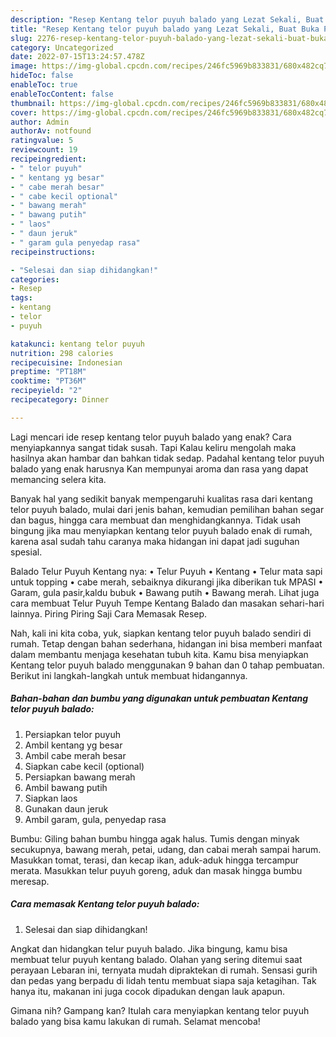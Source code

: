 ```yaml
---
description: "Resep Kentang telor puyuh balado yang Lezat Sekali, Buat Buka Puasa Lezat"
title: "Resep Kentang telor puyuh balado yang Lezat Sekali, Buat Buka Puasa Lezat"
slug: 2276-resep-kentang-telor-puyuh-balado-yang-lezat-sekali-buat-buka-puasa-lezat
category: Uncategorized
date: 2022-07-15T13:24:57.478Z
image: https://img-global.cpcdn.com/recipes/246fc5969b833831/680x482cq70/kentang-telor-puyuh-balado-foto-resep-utama.jpg
hideToc: false
enableToc: true
enableTocContent: false
thumbnail: https://img-global.cpcdn.com/recipes/246fc5969b833831/680x482cq70/kentang-telor-puyuh-balado-foto-resep-utama.jpg
cover: https://img-global.cpcdn.com/recipes/246fc5969b833831/680x482cq70/kentang-telor-puyuh-balado-foto-resep-utama.jpg
author: Admin
authorAv: notfound
ratingvalue: 5
reviewcount: 19
recipeingredient:
- " telor puyuh"
- " kentang yg besar"
- " cabe merah besar"
- " cabe kecil optional"
- " bawang merah"
- " bawang putih"
- " laos"
- " daun jeruk"
- " garam gula penyedap rasa"
recipeinstructions:

- "Selesai dan siap dihidangkan!"
categories:
- Resep
tags:
- kentang
- telor
- puyuh

katakunci: kentang telor puyuh 
nutrition: 298 calories
recipecuisine: Indonesian
preptime: "PT18M"
cooktime: "PT36M"
recipeyield: "2"
recipecategory: Dinner

---
```



Lagi mencari ide resep kentang telor puyuh balado yang enak? Cara menyiapkannya sangat tidak susah. Tapi Kalau keliru mengolah maka hasilnya akan hambar dan bahkan tidak sedap. Padahal kentang telor puyuh balado yang enak harusnya Kan mempunyai aroma dan rasa yang dapat memancing selera kita.


Banyak hal yang sedikit banyak mempengaruhi kualitas rasa dari kentang telor puyuh balado, mulai dari jenis bahan, kemudian pemilihan bahan segar dan bagus, hingga cara membuat dan menghidangkannya. Tidak usah bingung jika mau menyiapkan kentang telor puyuh balado enak di rumah, karena asal sudah tahu caranya maka hidangan ini dapat jadi suguhan spesial.

Balado Telur Puyuh Kentang nya: • Telur Puyuh • Kentang • Telur mata sapi untuk topping • cabe merah, sebaiknya dikurangi jika diberikan tuk MPASI • Garam, gula pasir,kaldu bubuk • Bawang putih • Bawang merah. Lihat juga cara membuat Telur Puyuh Tempe Kentang Balado dan masakan sehari-hari lainnya. Piring Piring Saji Cara Memasak Resep.


Nah, kali ini kita coba, yuk, siapkan kentang telor puyuh balado sendiri di rumah. Tetap dengan bahan sederhana, hidangan ini bisa memberi manfaat dalam membantu menjaga kesehatan tubuh kita. Kamu bisa menyiapkan Kentang telor puyuh balado menggunakan 9 bahan dan 0 tahap pembuatan. Berikut ini langkah-langkah untuk membuat hidangannya.

<!--inarticleads1-->

##### Bahan-bahan dan bumbu yang digunakan untuk pembuatan Kentang telor puyuh balado:

1. Persiapkan  telor puyuh
1. Ambil  kentang yg besar
1. Ambil  cabe merah besar
1. Siapkan  cabe kecil (optional)
1. Persiapkan  bawang merah
1. Ambil  bawang putih
1. Siapkan  laos
1. Gunakan  daun jeruk
1. Ambil  garam, gula, penyedap rasa


Bumbu: Giling bahan bumbu hingga agak halus. Tumis dengan minyak secukupnya, bawang merah, petai, udang, dan cabai merah sampai harum. Masukkan tomat, terasi, dan kecap ikan, aduk-aduk hingga tercampur merata. Masukkan telur puyuh goreng, aduk dan masak hingga bumbu meresap. 

<!--inarticleads2-->

##### Cara memasak Kentang telor puyuh balado:


1. Selesai dan siap dihidangkan!

Angkat dan hidangkan telur puyuh balado. Jika bingung, kamu bisa membuat telur puyuh kentang balado. Olahan yang sering ditemui saat perayaan Lebaran ini, ternyata mudah dipraktekan di rumah. Sensasi gurih dan pedas yang berpadu di lidah tentu membuat siapa saja ketagihan. Tak hanya itu, makanan ini juga cocok dipadukan dengan lauk apapun. 

Gimana nih? Gampang kan? Itulah cara menyiapkan kentang telor puyuh balado yang bisa kamu lakukan di rumah. Selamat mencoba!
